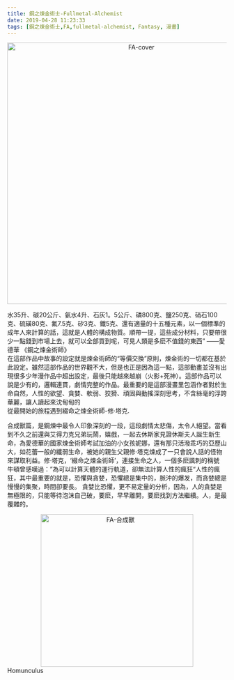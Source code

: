 ```yaml
---
title: 鋼之煉金術士-Fullmetal-Alchemist
date: 2019-04-28 11:23:33
tags: [鋼之煉金術士,FA,fullmetal-alchemist, Fantasy, 漫畫]
---
```



<center><img src="https://i.ibb.co/0q4sQDM/FA-0.jpg" alt="FA-cover" width="600"/> </center>

水35升、碳20公斤、氨水4升、石灰1。5公斤、磷800克、鹽250克、硝石100克、硫磺80克、氟7.5克、矽3克、鐵5克、還有適量的十五種元素，以一個標準的成年人來計算的話，這就是人體的構成物質。順帶一提，這些成分材料，只要帶很少一點錢到市場上去，就可以全部買到呢，可見人類是多麽不值錢的東西”
——愛德華 《鋼之煉金術師》<br>
在這部作品中故事的設定就是煉金術師的“等價交換”原則，煉金術的一切都在基於此設定。雖然這部作品的世界觀不大，但是也正是因為這一點，這部動畫並沒有出現很多少年漫作品中超出設定，最後只能越來越崩（火影+死神）。這部作品可以說是少有的，邏輯連貫，劇情完整的作品。最重要的是這部漫畫里包涵作者對於生命自然，人性的欲望、貪婪、軟弱、狡猾、頑固與動搖深刻思考，不含絲毫的浮誇華麗，讓人讀起來沈甸甸的<br>
從最開始的旅程遇到綴命之煉金術師-修·塔克. 


合成獸篇，是鋼煉中最令人印象深刻的一段，這段劇情太悲傷，太令人絕望。當看到不久之前還與艾得力克兄弟玩鬧，嬉戲，一起去休斯家見證休斯夫人誕生新生命，為愛德華的國家煉金術師考試加油的小女孩妮娜，還有那只活潑乖巧的亞歷山大，如花蕾一般的纖弱生命，被她的親生父親修·塔克煉成了一只會說人話的怪物來謀取利益。修·塔克，‘綴命之煉金術師’，連接生命之人，一個多麽諷刺的稱號 牛頓曾感嘆過：”為可以計算天體的運行軌道，卻無法計算人性的瘋狂“人性的瘋狂，其中最重要的就是，恐懼與貪婪，恐懼總是集中的，脈沖的爆发，而貪婪總是慢慢的集聚，時間卻要長。 貪婪比恐懼，更不易定量的分析，因為，人的貪婪是無極限的，只能等待泡沫自己破，要麽，早早離開，要麽找到方法繼續。人，是最覆雜的。 
<center><img src="https://i.ibb.co/xm4kYvc/FA-1.jpg" alt="FA-合成獸" width="350"/> </center>
Homunculus